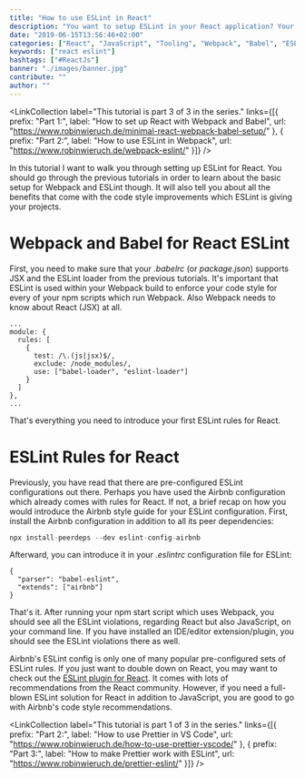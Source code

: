 ```yaml
---
title: "How to use ESLint in React"
description: "You want to setup ESLint in your React application? Your project is set up with Babel and Webpack? This tutorial will guide you through the ESLint in React setup ..."
date: "2019-06-15T13:56:46+02:00"
categories: ["React", "JavaScript", "Tooling", "Webpack", "Babel", "ESLint"]
keywords: ["react eslint"]
hashtags: ["#ReactJs"]
banner: "./images/banner.jpg"
contribute: ""
author: ""
---
```


<Sponsorship />

<LinkCollection label="This tutorial is part 3 of 3 in the series." links={[{ prefix: "Part 1:", label: "How to set up React with Webpack and Babel", url: "https://www.robinwieruch.de/minimal-react-webpack-babel-setup/" }, { prefix: "Part 2:", label: "How to use ESLint in Webpack", url: "https://www.robinwieruch.de/webpack-eslint/" }]} />

In this tutorial I want to walk you through setting up ESLint for React. You should go through the previous tutorials in order to learn about the basic setup for Webpack and ESLint though. It will also tell you about all the benefits that come with the code style improvements which ESLint is giving your projects.

# Webpack and Babel for React ESLint

First, you need to make sure that your *.babelrc* (or *package.json*) supports JSX and the ESLint loader from the previous tutorials. It's important that ESLint is used within your Webpack build to enforce your code style for every of your npm scripts which run Webpack. Also Webpack needs to know about React (JSX) at all.

```javascript{5,7}
...
module: {
  rules: [
    {
      test: /\.(js|jsx)$/,
      exclude: /node_modules/,
      use: ["babel-loader", "eslint-loader"]
    }
  ]
},
...
```

That's everything you need to introduce your first ESLint rules for React.

# ESLint Rules for React

Previously, you have read that there are pre-configured ESLint configurations out there. Perhaps you have used the Airbnb configuration which already comes with rules for React. If not, a brief recap on how you would introduce the Airbnb style guide for your ESLint configuration. First, install the Airbnb configuration in addition to all its peer dependencies:

```javascript
npx install-peerdeps --dev eslint-config-airbnb
```

Afterward, you can introduce it in your *.eslintrc* configuration file for ESLint:

```javascript{3}
{
  "parser": "babel-eslint",
  "extends": ["airbnb"]
}
```

That's it. After running your npm start script which uses Webpack, you should see all the ESLint violations, regarding React but also JavaScript, on your command line. If you have installed an IDE/editor extension/plugin, you should see the ESLint violations there as well.

<Divider />

Airbnb's ESLint config is only one of many popular pre-configured sets of ESLint rules. If you just want to double down on React, you may want to check out the [ESLint plugin for React](https://github.com/yannickcr/eslint-plugin-react). It comes with lots of recommendations from the React community. However, if you need a full-blown ESLint solution for React in addition to JavaScript, you are good to go with Airbnb's code style recommendations.

<LinkCollection label="This tutorial is part 1 of 3 in the series." links={[{ prefix: "Part 2:", label: "How to use Prettier in VS Code", url: "https://www.robinwieruch.de/how-to-use-prettier-vscode/" }, { prefix: "Part 3:", label: "How to make Prettier work with ESLint", url: "https://www.robinwieruch.de/prettier-eslint/" }]} />
